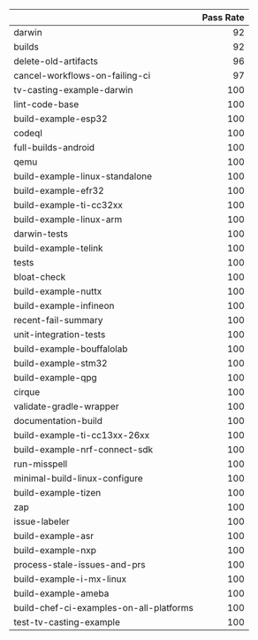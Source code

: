 |                                         |   Pass Rate |
|:----------------------------------------|------------:|
| darwin                                  |          92 |
| builds                                  |          92 |
| delete-old-artifacts                    |          96 |
| cancel-workflows-on-failing-ci          |          97 |
| tv-casting-example-darwin               |         100 |
| lint-code-base                          |         100 |
| build-example-esp32                     |         100 |
| codeql                                  |         100 |
| full-builds-android                     |         100 |
| qemu                                    |         100 |
| build-example-linux-standalone          |         100 |
| build-example-efr32                     |         100 |
| build-example-ti-cc32xx                 |         100 |
| build-example-linux-arm                 |         100 |
| darwin-tests                            |         100 |
| build-example-telink                    |         100 |
| tests                                   |         100 |
| bloat-check                             |         100 |
| build-example-nuttx                     |         100 |
| build-example-infineon                  |         100 |
| recent-fail-summary                     |         100 |
| unit-integration-tests                  |         100 |
| build-example-bouffalolab               |         100 |
| build-example-stm32                     |         100 |
| build-example-qpg                       |         100 |
| cirque                                  |         100 |
| validate-gradle-wrapper                 |         100 |
| documentation-build                     |         100 |
| build-example-ti-cc13xx-26xx            |         100 |
| build-example-nrf-connect-sdk           |         100 |
| run-misspell                            |         100 |
| minimal-build-linux-configure           |         100 |
| build-example-tizen                     |         100 |
| zap                                     |         100 |
| issue-labeler                           |         100 |
| build-example-asr                       |         100 |
| build-example-nxp                       |         100 |
| process-stale-issues-and-prs            |         100 |
| build-example-i-mx-linux                |         100 |
| build-example-ameba                     |         100 |
| build-chef-ci-examples-on-all-platforms |         100 |
| test-tv-casting-example                 |         100 |